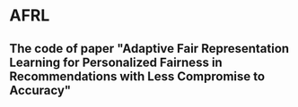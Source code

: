 # AFRL
## The code of paper "Adaptive Fair Representation Learning for Personalized Fairness in Recommendations with Less Compromise to Accuracy"
